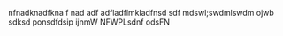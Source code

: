 nfnadknadfkna f nad
adf
adfladflmkladfnsd
sdf
mdswl;swdmlswdm
ojwb
sdksd
ponsdfdsip
ijnmW
NFWPLsdnf
odsFN